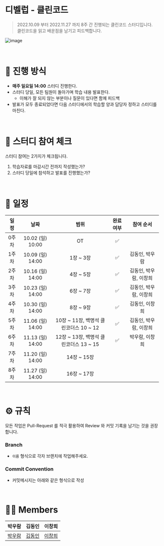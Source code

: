 # 디벨럽 - 클린코드

> 2022.10.09 부터 2022.11.27 까지 8주 간 진행되는 클린코드 스터디입니다. <br>
클린코드을 읽고 배운점을 남기고 피드백합니다.
> 

![image](https://user-images.githubusercontent.com/66561524/193837696-db5696e7-8345-477f-996a-2a010218513d.png)


<br>

# 📒 진행 방식
- **매주 일요일 14:00** 스터디 진행한다.
- 스터디 당일, 모든 팀원이 돌아가며 학습 내용 발표한다.
  - 이해가 잘 되지 않는 부분이나 질문이 있다면 함께 피드백
- 발표가 모두 종료되었다면 다음 스터디에서의 학습할 양과 담당자 정하고 스터디를 마친다.

<br>

# 🚩 스터디 참여 체크
스터디 참여는 2가지가 체크됩니다. 

1. 학습자료를 마감시간 전까지 작성했는가? 
2. 스터디 당일에 참석하고 발표를 진행했는가?


<br>

# 📅 일정

|일정|날짜|범위|완료여부|참여 순서
|:--:|:--:|:--:|:--:|:--:|
|0주차|10.02 (일) 10:00|OT|✅|
|1주차|10.09 (일) 14:00|1장 ~ 3장|✅|김동인, 박우람
|2주차|10.16 (일) 14:00|4장 ~ 5장|✅|김동인, 박우람, 이창희
|3주차|10.23 (일) 14:00|6장 ~ 7장|✅|김동인, 박우람, 이창희
|4주차|10.30 (일) 14:00|8장 ~ 9장|✅|김동인, 이창희
|5주차|11.06 (일) 14:00|10장 ~ 11장, 백명석 클린코더스 10 ~ 12|✅|김동인, 박우람, 이창희
|6주차|11.13 (일) 14:00|12장 ~ 13장, 백명석 클린코더스 13 ~ 15|✅|박우람, 이창희
|7주차|11.20 (일) 14:00|14장 ~ 15장||
|8주차|11.27 (일) 14:00|16장 ~ 17장||


<br>

# ⚙ 규칙
모든 작업은 Pull-Request 를 적극 활용하여 Review 와 커밋 기록을 남기는 것을 권장합니다.

### Branch
- `이름` 형식으로 각자 브랜치에 작업해주세요.

### Commit Convention
- 커밋메시지는 아래와 같은 형식으로 작성
 

<br>

# 🙋‍♀ Members

|박우람|김동인|이창희
|:--:|:--:|:--:|
|[박우람](https://github.com/gzgzg2)|[김동인](https://github.com/eastperson)|[이창희](https://github.com/spears0703)|
